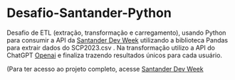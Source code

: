 # Desafio-Santander-Python
Desafio de ETL (extração, transformação e carregamento), usando Python 
para consumir a API da [Santander Dev Week](https://github.com/digitalinnovationone/santander-dev-week-2023-api) utilizando a biblioteca Pandas para extrair dados do SCP2023.csv .
Na transformação utilizo a API do ChatGPT [Openai](https://platform.openai.com/docs/api-reference?lang=python)
e finaliza trazendo resultados únicos para cada usuário.


(Para ter acesso ao projeto completo, acesse [Santander Dev Week](https://github.com/digitalinnovationone/santander-dev-week-2023-api) 

